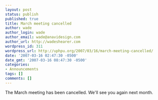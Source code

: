 ```yaml
---
layout: post
status: publish
published: true
title: March meeting cancelled
author: wade
author_login: wade
author_email: wade@anavidesign.com
author_url: http://wadeshearer.com
wordpress_id: 311
wordpress_url: http://uphpu.org/2007/03/16/march-meeting-cancelled/
date: '2007-03-16 02:47:30 -0500'
date_gmt: '2007-03-16 08:47:30 -0500'
categories:
- Announcements
tags: []
comments: []
---
```

<p class="information">The March meeting has been cancelled. We'll see you again next month.</p>
